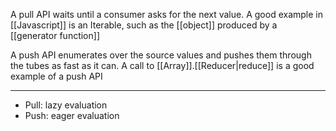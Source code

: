 A pull API waits until a consumer asks for the next value. A good example in [[Javascript]] is an Iterable, such as the [[object]] produced by a [[generator function]]

A push API enumerates over the source values and pushes them through the tubes as fast as it can. A call to [[Array]].[[Reducer|reduce]] is a good example of a push API

---

- Pull: lazy evaluation
- Push: eager evaluation